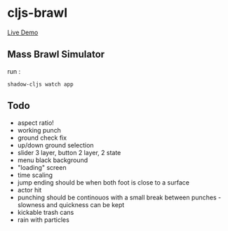 # cljs-brawl

[Live Demo](https://milgra.github.io/cljs-brawl/index.html)

## Mass Brawl Simulator

run :

```shadow-cljs watch app```

## Todo

* aspect ratio!
* working punch
* ground check fix
* up/down ground selection
* slider 3 layer, button 2 layer, 2 state
* menu black background
* "loading" screen
* time scaling
* jump ending should be when both foot is close to a surface
* actor hit
* punching should be continouos with a small break between punches - slowness and quickness can be kept
* kickable trash cans
* rain with particles